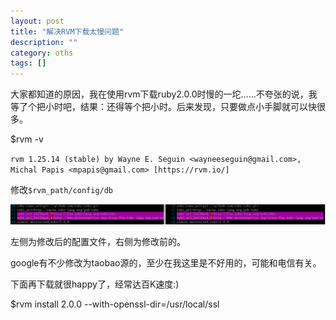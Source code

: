 ```yaml
---
layout: post 
title: "解决RVM下载太慢问题"
description: ""
category: oths
tags: []
---
```


大家都知道的原因，我在使用rvm下载ruby2.0.0时慢的一坨……不夸张的说，我等了个把小时吧，结果：还得等个把小时。后来发现，只要做点小手脚就可以快很多。

$rvm -v
    
`rvm 1.25.14 (stable) by Wayne E. Seguin <wayneeseguin@gmail.com>, Michal Papis <mpapis@gmail.com> [https://rvm.io/]`

修改`$rvm_path/config/db`

![修改前后对比](/assets/images/diff.png "修改前后对比")

左侧为修改后的配置文件，右侧为修改前的。

google有不少修改为taobao源的，至少在我这里是不好用的，可能和电信有关。

下面再下载就很happy了，经常达百K速度:)

$rvm install 2.0.0 --with-openssl-dir=/usr/local/ssl

